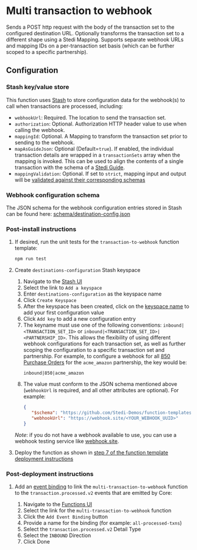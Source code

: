# Multi transaction to webhook

Sends a POST http request with the body of the transaction set to the configured destination URL. Optionally transforms the transaction set to a different shape using a Stedi Mapping. Supports separate webhook URLs and mapping IDs on a per-transaction set basis (which can be further scoped to a specific partnership).

## Configuration

### Stash key/value store

This function uses [Stash](https://www.stedi.com/docs/stash/index) to store configuration data for the webhook(s) to call when transactions are processed, including: 

- `webhookUrl`: Required. The location to send the transaction set.
- `authorization`: Optional. Authorization HTTP header value to use when calling the webhook.
- `mappingId`: Optional. A Mapping to transform the transaction set prior to sending to the webhook.
- `mapAsGuideJson`: Optional (Default=`true`). If enabled, the individual transaction details are wrapped in a `transactionSets` array when the mapping is invoked. This can be used to align the contents of a single transaction with the schema of a [Stedi Guide](https://www.stedi.com/docs/operate/guide-json). 
- `mappingValidation`: Optional. If set to `strict`, mapping input and output will be [validated against their corresponding schemas](https://www.stedi.com/docs/mappings/transform-json-documents#enable-payload-validation)

### Webhook configuration schema

The JSON schema for the webhook configuration entries stored in Stash can be found here: [schema/destination-config.json](https://github.com/Stedi-Demos/function-templates/blob/main/src/functions/multi-transaction-to-webhook/schema/destination-config.json)

### Post-install instructions

1. If desired, run the unit tests for the `transaction-to-webhook` function template:

    ```bash
    npm run test
    ```
2. Create `destinations-configuration` Stash keyspace

   1. Navigate to the [Stash UI](https://www.stedi.com/app/stash)
   2. Select the link to `Add a keyspace`
   3. Enter `destinations-configuration` as the keyspace name
   4. Click `Create Keyspace`
   5. After the keyspace has been created, click on the [keyspace name](https://www.stedi.com/app/stash/keyspace/destinations-configuration) to add your first configuration value
   6. Click `Add key` to add a new configuration entry
   7. The keyname must use one of the following conventions: `inbound|<TRANSACTION_SET_ID>` or `inbound|<TRANSACTION_SET_ID>|<PARTNERSHIP_ID>`. This allows the flexibility of using different webhook configurations for each transaction set, as well as further scoping the configuration to a specific transaction set and partnership. For example, to configure a webhook for all [850 Purchase Orders](https://www.stedi.com/edi/x12/transaction-set/850) for the `acme_amazon` partnership, the key would be:
      ```text
      inbound|850|acme_amazon
      ```
   8. The value must conform to the JSON schema mentioned above (`webhookUrl` is required, and all other attributes are optional). For example:
      ```json
      {
         "$schema": "https://github.com/Stedi-Demos/function-templates/blob/main/src/functions/multi-transaction-to-webhook/schema/destination-config.json",
         "webhookUrl": "https://webhook.site/<YOUR_WEBHOOK_UUID>"
      }
      ```

   _Note_: if you do not have a webhook available to use, you can use a webhook testing service like [webhook.site](https://webhook.site).

3. Deploy the function as shown in [step 7 of the function template deployment instructions](/README.md#deploying-function-templates)

### Post-deployment instructions

1. Add an [event binding](https://www.stedi.com/docs/core/consume-events-with-functions#subscribe-to-events) to link the `multi-transaction-to-webhook` function to the `transaction.processed.v2` events that are emitted by Core:

    1. Navigate to the [Functions UI](https://www.stedi.com/app/functions)
    2. Select the link for the `multi-transaction-to-webhook` function
    3. Click the `Add Event Binding` button
    4. Provide a name for the binding (for example: `all-processed-txns`)
    5. Select the `transaction.processed.v2` Detail Type
    6. Select the `INBOUND` Direction
    7. Click Done
